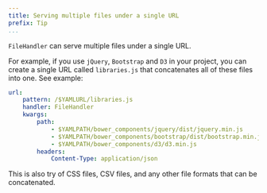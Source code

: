 ```yaml
---
title: Serving multiple files under a single URL
prefix: Tip
...
```


`FileHandler` can serve multiple files under a single URL.

For example, if you use `jQuery`, `Bootstrap` and `D3` in your project, you can create a single URL called `libraries.js` that concatenates all of these files into one. See example:

```yaml
url:
    pattern: /$YAMLURL/libraries.js
    handler: FileHandler
    kwargs:
        path:
            - $YAMLPATH/bower_components/jquery/dist/jquery.min.js
            - $YAMLPATH/bower_components/bootstrap/dist/bootstrap.min.js
            - $YAMLPATH/bower_components/d3/d3.min.js
        headers:
            Content-Type: application/json
```

This is also try of CSS files, CSV files, and any other file formats that can be concatenated.
